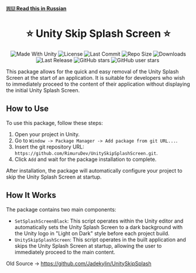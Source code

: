﻿**[🇷🇺 Read this in Russian](README_RU.md)**

<h1 align="center">⭐ Unity Skip Splash Screen ⭐</h1>
<p align="center">
  <a>
    <img alt="Made With Unity" src="https://img.shields.io/badge/made%20with-Unity-57b9d3.svg?logo=Unity">
  </a>
  <a>
    <img alt="License" src="https://img.shields.io/github/license/RimuruDev/UnitySkipSplashScreen?logo=github">
  </a>
  <a>
    <img alt="Last Commit" src="https://img.shields.io/github/last-commit/RimuruDev/UnitySkipSplashScreen?logo=Mapbox&color=orange">
  </a>
  <a>
    <img alt="Repo Size" src="https://img.shields.io/github/repo-size/RimuruDev/UnitySkipSplashScreen?logo=VirtualBox">
  </a>
  <a>
    <img alt="Downloads" src="https://img.shields.io/github/downloads/RimuruDev/UnitySkipSplashScreen/total?color=brightgreen">
  </a>
  <a>
    <img alt="Last Release" src="https://img.shields.io/github/v/release/RimuruDev/UnitySkipSplashScreen?include_prereleases&logo=Dropbox&color=yellow">
  </a>
  <a>
    <img alt="GitHub stars" src="https://img.shields.io/github/stars/RimuruDev/UnitySkipSplashScreen?branch=main&label=Stars&logo=GitHub&logoColor=ffffff&labelColor=282828&color=informational&style=flat">
  </a>
  <a>
    <img alt="GitHub user stars" src="https://img.shields.io/github/stars/RimuruDev?affiliations=OWNER&branch=main&label=User%20Stars&logo=GitHub&logoColor=ffffff&labelColor=282828&color=informational&style=flat">
  </a>
  <a>
    <img alt="" src="https://img.shields.io/github/watchers/RimuruDev/UnitySkipSplashScreen?style=flat">
  </a>
</p>

This package allows for the quick and easy removal of the Unity Splash Screen at the start of an application. It is suitable for developers who wish to immediately proceed to the content of their application without displaying the initial Unity Splash Screen.

## How to Use

To use this package, follow these steps:

1. Open your project in Unity.
2. Go to `Window -> Package Manager -> Add package from git URL...`.
3. Insert the git repository URL: `https://github.com/RimuruDev/UnitySkipSplashScreen.git`.
4. Click `Add` and wait for the package installation to complete.

After installation, the package will automatically configure your project to skip the Unity Splash Screen at startup.

## How It Works

The package contains two main components:

- `SetSplashScreenBlack`: This script operates within the Unity editor and automatically sets the Unity Splash Screen to a dark background with the Unity logo in "Light on Dark" style before each project build.
- `UnitySkipSplashScreen`: This script operates in the built application and skips the Unity Splash Screen at startup, allowing the user to immediately proceed to the main content.

Old Source -> https://github.com/Jadekylin/UnitySkipSplash
